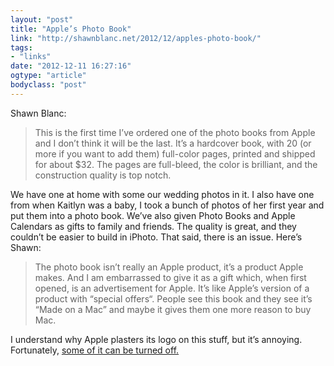 ```yaml
---
layout: "post"
title: "Apple’s Photo Book"
link: "http://shawnblanc.net/2012/12/apples-photo-book/"
tags: 
- "links"
date: "2012-12-11 16:27:16"
ogtype: "article"
bodyclass: "post"
---
```


Shawn Blanc:

> This is the first time I’ve ordered one of the photo books from Apple and I don’t think it will be the last. It’s a hardcover book, with 20 (or more if you want to add them) full-color pages, printed and shipped for about $32. The pages are full-bleed, the color is brilliant, and the construction quality is top notch.

We have one at home with some our wedding photos in it. I also have one from when Kaitlyn was a baby, I took a bunch of photos of her first year and put them into a photo book. We’ve also given Photo Books and Apple Calendars as gifts to family and friends. The quality is great, and they couldn’t be easier to build in iPhoto. That said, there is an issue. Here’s Shawn:

> The photo book isn’t really an Apple product, it’s a product Apple makes. And I am embarrassed to give it as a gift which, when first opened, is an advertisement for Apple. It’s like Apple’s version of a product with “special offers“. People see this book and they see it’s “Made on a Mac” and maybe it gives them one more reason to buy Mac.

I understand why Apple plasters its logo on this stuff, but it’s annoying. Fortunately, [some of it can be turned off.](https://twitter.com/applespotlight/status/278283740491431936)
